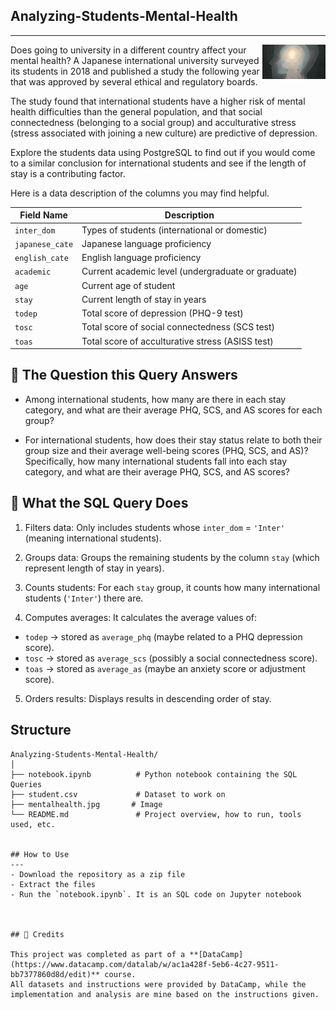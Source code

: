 ## Analyzing-Students-Mental-Health
---
<img width="20%" align="right" alt="Github" src="https://github.com/Horlar-1st/Analyzing-Students-Mental-Health/blob/main/mentalhealth.jpg"/> 

Does going to university in a different country affect your mental health? A Japanese international university surveyed its students in 2018 and published a study the following year that was approved by several ethical and regulatory boards.

The study found that international students have a higher risk of mental health difficulties than the general population, and that social connectedness (belonging to a social group) and acculturative stress (stress associated with joining a new culture) are predictive of depression.

Explore the students data using PostgreSQL to find out if you would come to a similar conclusion for international students and see if the length of stay is a contributing factor.

Here is a data description of the columns you may find helpful.

| Field Name    | Description                                      |
| ------------- | ------------------------------------------------ |
| `inter_dom`     | Types of students (international or domestic)   |
| `japanese_cate` | Japanese language proficiency                    |
| `english_cate`  | English language proficiency                     |
| `academic`      | Current academic level (undergraduate or graduate) |
| `age`           | Current age of student                           |
| `stay`          | Current length of stay in years                  |
| `todep`         | Total score of depression (PHQ-9 test)           |
| `tosc`          | Total score of social connectedness (SCS test)   |
| `toas`          | Total score of acculturative stress (ASISS test) |


## 📝 The Question this Query Answers

- Among international students, how many are there in each stay category, and what are their average PHQ, SCS, and AS scores for each group?

- For international students, how does their stay status relate to both their group size and their average well-being scores (PHQ, SCS, and AS)? Specifically, how many international students fall into each stay category, and what are their average PHQ, SCS, and AS scores?


## 🔎 What the SQL Query Does

1. Filters data: Only includes students whose `inter_dom` = `'Inter'` (meaning international students).

2. Groups data: Groups the remaining students by the column `stay` (which represent length of stay in years).

3. Counts students: For each `stay` group, it counts how many international students (`'Inter'`) there are.

4. Computes averages: It calculates the average values of:
 - `todep` → stored as `average_phq` (maybe related to a PHQ depression score).
 - `tosc` → stored as `average_scs` (possibly a social connectedness score).
 - `toas` → stored as `average_as` (maybe an anxiety score or adjustment score).

5. Orders results: Displays results in descending order of stay.

## Structure 
```
Analyzing‑Students‑Mental‑Health/
│
├── notebook.ipynb          # Python notebook containing the SQL Queries 
├── student.csv             # Dataset to work on
├── mentalhealth.jpg       # Image
└── README.md               # Project overview, how to run, tools used, etc.


## How to Use
---
- Download the repository as a zip file
- Extract the files
- Run the `notebook.ipynb`. It is an SQL code on Jupyter notebook
  


## 🙌 Credits

This project was completed as part of a **[DataCamp](https://www.datacamp.com/datalab/w/ac1a428f-5eb6-4c27-9511-bb7377860d8d/edit)** course.  
All datasets and instructions were provided by DataCamp, while the implementation and analysis are mine based on the instructions given.
